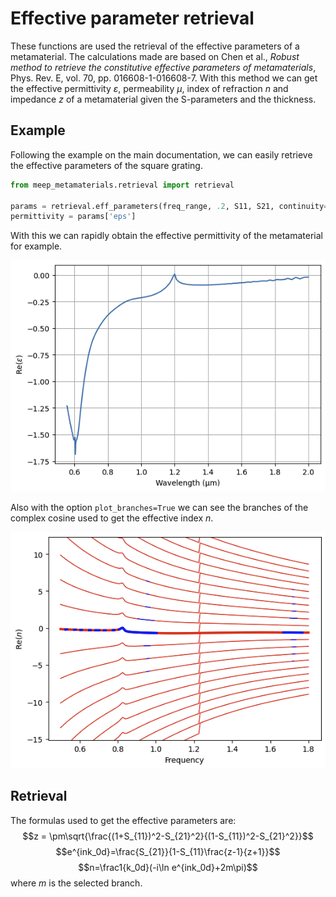 # Effective parameter retrieval

These functions are used the retrieval of the effective parameters of a metamaterial. The calculations made are based on Chen et al., *Robust method to retrieve the constitutive effective parameters of metamaterials*, Phys. Rev. E, vol. 70, pp. 016608-1-016608-7.
With this method we can get the effective permittivity $\varepsilon$, permeability $\mu$, index of refraction $n$ and impedance $z$ of a metamaterial given the S-parameters and the thickness.

## Example
Following the example on the main documentation, we can easily retrieve the effective parameters of the square grating.
    
```python
from meep_metamaterials.retrieval import retrieval

params = retrieval.eff_parameters(freq_range, .2, S11, S21, continuity=True)
permittivity = params['eps']
```
With this we can rapidly obtain the effective permittivity of the metamaterial for example.

![](../../doc/img/epsilon.png)

Also with the option `plot_branches=True` we can see the branches of the complex cosine used to get the effective index $n$.

![](../../doc/img/branches.png)


## Retrieval
The formulas used to get the effective parameters are:
$$z = \pm\sqrt{\frac{(1+S_{11})^2-S_{21}^2}{(1-S_{11})^2-S_{21}^2}}$$
$$e^{ink_0d}=\frac{S_{21}}{1-S_{11}\frac{z-1}{z+1}}$$
$$n=\frac1{k_0d}(-i\ln e^{ink_0d}+2m\pi)$$
where $m$ is the selected branch.

